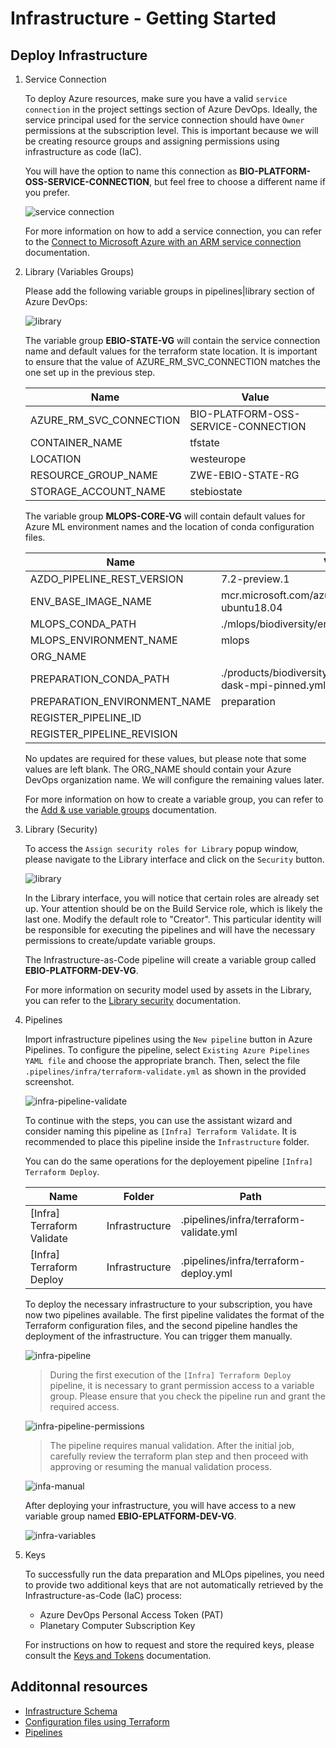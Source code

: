 # Infrastructure - Getting Started

## Deploy Infrastructure

1. Service Connection

    To deploy Azure resources, make sure you have a valid `service connection` in the project settings section of Azure DevOps. Ideally, the service principal used for the service connection should have `Owner` permissions at the subscription level. This is important because we will be creating resource groups and assigning permissions using infrastructure as code (IaC).

    You will have the option to name this connection as **BIO-PLATFORM-OSS-SERVICE-CONNECTION**, but feel free to choose a different name if you prefer.

    ![service connection](./assets/infra-connection.png)

    For more information on how to add a service connection, you can refer to the [Connect to Microsoft Azure with an ARM service connection](https://learn.microsoft.com/en-us/azure/devops/pipelines/library/connect-to-azure?view=azure-devops) documentation.

2. Library (Variables Groups)

    Please add the following variable groups in pipelines|library section of Azure DevOps:

    ![library](./assets/infra-library.png)

    The variable group **EBIO-STATE-VG** will contain the service connection name and default values for the terraform state location. It is important to ensure that the value of AZURE_RM_SVC_CONNECTION matches the one set up in the previous step.

    | Name | Value |
    |------|-------|
    | AZURE_RM_SVC_CONNECTION| BIO-PLATFORM-OSS-SERVICE-CONNECTION |
    | CONTAINER_NAME | tfstate |
    | LOCATION | westeurope |
    | RESOURCE_GROUP_NAME | ZWE-EBIO-STATE-RG |
    | STORAGE_ACCOUNT_NAME | stebiostate |

    The variable group **MLOPS-CORE-VG** will contain default values for Azure ML environment names and the location of conda configuration files.

    | Name | Value |
    |------|-------|
    | AZDO_PIPELINE_REST_VERSION | 7.2-preview.1 |
    | ENV_BASE_IMAGE_NAME | mcr.microsoft.com/azureml/openmpi3.1.2-ubuntu18.04 |
    | MLOPS_CONDA_PATH | ./mlops/biodiversity/environment/conda.yml |
    | MLOPS_ENVIRONMENT_NAME | mlops |
    | ORG_NAME | |
    | PREPARATION_CONDA_PATH | ./products/biodiversity/dataprep/azureml/conda-dask-mpi-pinned.yml |
    | PREPARATION_ENVIRONMENT_NAME | preparation |
    | REGISTER_PIPELINE_ID | |
    | REGISTER_PIPELINE_REVISION | |

    No updates are required for these values, but please note that some values are left blank. The ORG_NAME should contain your Azure DevOps organization name. We will configure the remaining values later.

    For more information on how to create a variable group, you can refer to the [Add & use variable groups](https://learn.microsoft.com/en-us/azure/devops/pipelines/library/variable-groups?view=azure-devops&tabs=classic#create-a-variable-group) documentation.

3. Library (Security)

    To access the `Assign security roles for Library` popup window, please navigate to the Library interface and click on the `Security` button.

    ![library](./assets/infra-library-security.png)

    In the Library interface, you will notice that certain roles are already set up. Your attention should be on the Build Service role, which is likely the last one. Modify the default role to "Creator". This particular identity will be responsible for executing the pipelines and will have the necessary permissions to create/update variable groups.

    The Infrastructure-as-Code pipeline will create a variable group called **EBIO-PLATFORM-DEV-VG**.

    For more information on security model used by assets in the Library, you can refer to the [Library security](https://learn.microsoft.com/en-us/azure/devops/pipelines/library/?view=azure-devops#library-security) documentation.

4. Pipelines

    Import infrastructure pipelines using the `New pipeline` button in Azure Pipelines. To configure the pipeline, select `Existing Azure Pipelines YAML file` and choose the appropriate branch. Then, select the file `.pipelines/infra/terraform-validate.yml` as shown in the provided screenshot.

    ![infra-pipeline-validate](./assets/infra-pipeline-validate.png)

    To continue with the steps, you can use the assistant wizard and consider naming this pipeline as `[Infra] Terraform Validate`. It is recommended to place this pipeline inside the `Infrastructure` folder.

    You can do the same operations for the deployement pipeline `[Infra] Terraform Deploy`.

    | Name | Folder | Path |
    |------|--------|------|
    | [Infra] Terraform Validate | Infrastructure | .pipelines/infra/terraform-validate.yml |
    | [Infra] Terraform Deploy | Infrastructure | .pipelines/infra/terraform-deploy.yml |

    To deploy the necessary infrastructure to your subscription, you have now two pipelines available. The first pipeline validates the format of the Terraform configuration files, and the second pipeline handles the deployment of the infrastructure. You can trigger them manually.

    ![infra-pipeline](./assets/infra-pipeline.png)

    > During the first execution of the `[Infra] Terraform Deploy` pipeline, it is necessary to grant permission access to a variable group. Please ensure that you check the pipeline run and grant the required access.

    ![infra-pipeline-permissions](./assets/infra-pipeline-permissions.png)

    > The pipeline requires manual validation. After the initial job, carefully review the terraform plan step and then proceed with approving or resuming the manual validation process.

    ![infa-manual](./assets/infra-manual.png)

    After deploying your infrastructure, you will have access to a new variable group named **EBIO-EPLATFORM-DEV-VG**.

    ![infra-variables](./assets/infra-variables.png)

5. Keys

    To successfully run the data preparation and MLOps pipelines, you need to provide two additional keys that are not automatically retrieved by the Infrastructure-as-Code (IaC) process:

    - Azure DevOps Personal Access Token (PAT)
    - Planetary Computer Subscription Key

    For instructions on how to request and store the required keys, please consult the [Keys and Tokens](keys.md) documentation.

## Additonnal resources

- [Infrastructure Schema](infrastructure.md)
- [Configuration files using Terraform](terraform.md)
- [Pipelines](infra-pipelines.md)
